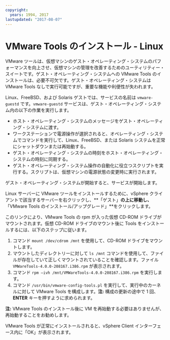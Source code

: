 ```yaml
---
copyright:
  years: 1994, 2017
lastupdated: "2017-08-07"
---
```


# VMware Tools のインストール - Linux

VMware ツールは、仮想マシンのゲスト・オペレーティング・システムのパフォーマンスを向上させ、仮想マシンの管理を改善するためのユーティリティー・スイートです。ゲスト・オペレーティング・システムへの VMware Tools のインストールは、必要不可欠です。ゲスト・オペレーティング・システムは VMware Tools なしで実行可能ですが、重要な機能や利便性が失われます。

Linux、FreeBSD、および Solaris ゲストでは、サービスの名前は `vmware-guestd` です。`vmware-guestd` サービスは、ゲスト・オペレーティング・システム内の以下の作業を実行します。

* ホスト・オペレーティング・システムのメッセージをゲスト・オペレーティング・システムに渡す。
* ワークステーションで電源操作が選択されると、オペレーティング・システムでコマンドを実行して、Linux、FreeBSD、または Solaris システムを正常にシャットダウンまたは再始動する。
* ゲスト・オペレーティング・システムの時刻をホスト・オペレーティング・システムの時刻に同期する。
* ゲスト・オペレーティング・システム操作の自動化に役立つスクリプトを実行する。スクリプトは、仮想マシンの電源状態の変更時に実行されます。

ゲスト・オペレーティング・システムが開始すると、サービスが開始します。

Linux サーバーに VMware ツールをインストールするために、vSphere クライアントで該当するサーバーを右クリックし、**「ゲスト」**の上に移動し、**「VMware Tools のインストール/アップグレード」**をクリックします。

このリンクにより、VMware Tools の rpm が入った仮想 CD-ROM ドライブがマウントされます。仮想 CD-ROM ドライブのマウント後に Tools をインストールするには、以下のステップに従います。
1. コマンド `mount /dev/cdrom /mnt` を使用して、CD-ROM ドライブをマウントします。
2. マウントしたディレクトリーに対して `ls /mnt` コマンドを使用して、ファイルが存在していて正しくマウントされていることを確認します。ファイル `VMWareTools-4.0.0-208167.i386.rpm` が表示されます。 
3. コマンド `rpm –ivh /mnt/VMWareTools-4.0.0-208167.i386.rpm` を実行します。
4. コマンド `/usr/bin/vmware-config-tools.pl` を実行して、実行中のカーネルに対して VMware Tools を構成します。**注:** 構成の更新の途中で 1 回、**ENTER** キーを押すように求められます。
<!--Follow the on screen prompts and run the following command to complete the installation. commented out because there is no command shown in which to run--> 
**注:** VMware Tools のインストール後に VM を再始動する必要はありませんが、再始動することをお勧めします。

VMware Tools が正常にインストールされると、vSphere Client インターフェース内に「OK」が表示されます。
